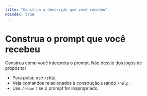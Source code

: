 ```yaml
---
title: "Construa a descrição que você recebeu"
noIndex: true
---
```


# Construa o prompt que você recebeu

Construa como você interpreta o prompt. Não desvie dos jogos de propósito!

- Para pular, use `/skip`.
- Veja comandos relacionados à construção usando `/help`.
- Use `/report` se o prompt for inapropriado.
